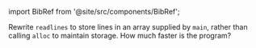 import BibRef from '@site/src/components/BibRef';

Rewrite `readlines` to store lines in an array supplied by `main`,
rather than calling `alloc` to maintain storage. How much faster is the program? <BibRef id='KR1988' pages='p. 110'></BibRef>